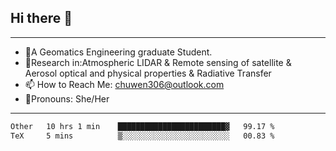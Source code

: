 ## Hi there 👋
---
- 🌱A Geomatics Engineering graduate Student.
- 🔭Research in:Atmospheric LIDAR & Remote sensing of satellite & Aerosol optical and physical properties & Radiative Transfer
- 📫 How to Reach Me: chuwen306@outlook.com
- 🍒Pronouns: She/Her
---

<!--START_SECTION:waka-->

```txt
Other   10 hrs 1 min    ████████████████████████▓   99.17 %
TeX     5 mins          ▒░░░░░░░░░░░░░░░░░░░░░░░░   00.83 %
```

<!--END_SECTION:waka-->







